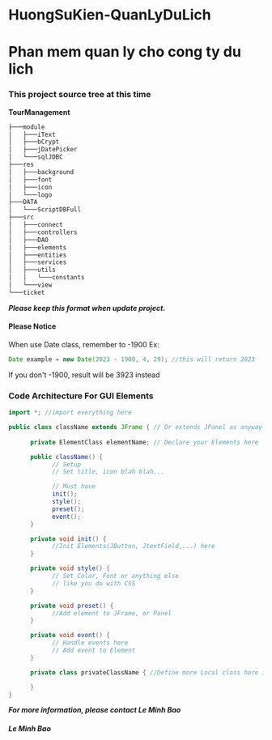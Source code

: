 # HuongSuKien-QuanLyDuLich

<h1>Phan mem quan ly cho cong ty du lich </h1>
<h3>This project source tree at this time</h3>

<b>TourManagement</b>

```bash
├───module
│   ├───iText
│   ├───bCrypt
│   ├───jDatePicker
│   └───sqlJDBC
├───res
│   ├───background
│   ├───font
│   ├───icon
│   └───logo
├───DATA
│   └───ScriptDBFull
├───src
│   ├───connect
│   ├───controllers
│   ├───DAO
│   ├───elements
│   ├───entities
│   ├───services
│   ├───utils
│   │   └───constants
│   └───view
└───ticket
```

<b><i>Please keep this format when update project.</i></b>

<h4>Please Notice</h4>
When use Date class, remember to -1900
Ex:

```java
Date example = new Date(2023 - 1900, 4, 29); //this will return 2023
```

If you don't -1900, result will be 3923 instead
<br>

<h3>Code Architecture For GUI Elements</h3>

```java
import *; //import everything here

public class className extends JFrame { // Or extends JPanel as anyway
      
      private ElementClass elementName; // Declare your Elements here

      public className() {
            // Setup
            // Set title, icon blah blah...

            // Must have
            init();
            style();
            preset();
            event();
      }

      private void init() {
            //Init Elements(JButton, JtextField,...) here
      }

      private void style() {
            // Set Color, Font or anything else
            // like you do with CSS
      }

      private void preset() {
            //Add element to JFrame, or Panel
      }

      private void event() {
            // Handle events here
            // Add event to Element
      }

      private class privateClassName { //Define more Local class here if you need

      }
}
```

<b><i>For more information, please contact Le Minh Bao</i></b>

<h5><i>Le Minh Bao</i></h5>
